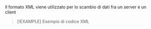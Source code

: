 Il formato XML viene utilizzato per lo scambio di dati fra un server e un client

> [!EXAMPLE] Esempio di codice XML
> 

